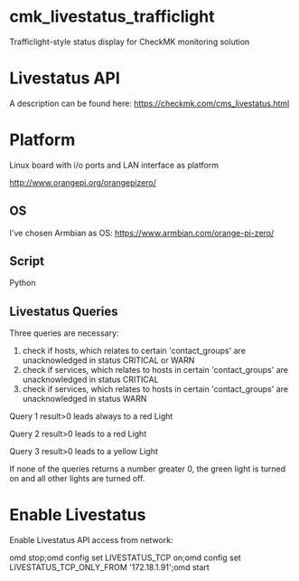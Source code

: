# cmk_livestatus_trafficlight
Trafficlight-style status display for CheckMK monitoring solution

# Livestatus API
A description can be found here:
https://checkmk.com/cms_livestatus.html


# Platform
Linux board with i/o ports and LAN interface as platform

http://www.orangepi.org/orangepizero/

## OS
I've chosen Armbian as OS:
https://www.armbian.com/orange-pi-zero/

## Script
Python

## Livestatus Queries
Three queries are necessary:
1) check if hosts, which relates to certain 'contact_groups' are unacknowledged in status CRITICAL or WARN
2) check if services, which relates to hosts in certain 'contact_groups' are unacknowledged in status CRITICAL
3) check if services, which relates to hosts in certain 'contact_groups' are unacknowledged in status WARN


Query 1 result>0 leads always to a red Light

Query 2 result>0 leads to a red Light

Query 3 result>0 leads to a yellow Light

If none of the queries returns a number greater 0, the green light is turned on and all other lights are turned off.

# Enable Livestatus
Enable Livestatus API access from network:

omd stop;omd config set LIVESTATUS_TCP on;omd config set LIVESTATUS_TCP_ONLY_FROM '172.18.1.91';omd start
